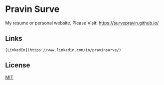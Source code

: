 # Pravin Surve

My resume or personal website.
Please Visit: https://survepravin.github.io/


## Links

```
[LinkedIn](https://www.linkedin.com/in/pravinsurve/)
```

## License
[MIT](https://choosealicense.com/licenses/mit/)
